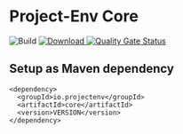 # Project-Env Core

![Build](https://github.com/Project-Env/project-env-intellij-plugin/workflows/Build/badge.svg)
[ ![Download](https://api.bintray.com/packages/project-env/maven-repo/project-env-core/images/download.svg) ](https://bintray.com/project-env/maven-repo/project-env-core/_latestVersion)
[![Quality Gate Status](https://sonarcloud.io/api/project_badges/measure?project=Project-Env_project-env-core&metric=alert_status)](https://sonarcloud.io/dashboard?id=Project-Env_project-env-core)

## Setup as Maven dependency
```
<dependency>
  <groupId>io.projectenv</groupId>
  <artifactId>core</artifactId>
  <version>VERSION</version>
</dependency>
```